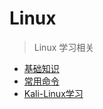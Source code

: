 # Linux

> Linux 学习相关

- [基础知识](./001-basis)
- [常用命令](./002-002-chang-yong-ming-ling)
- [Kali-Linux学习](./kali-linux)
